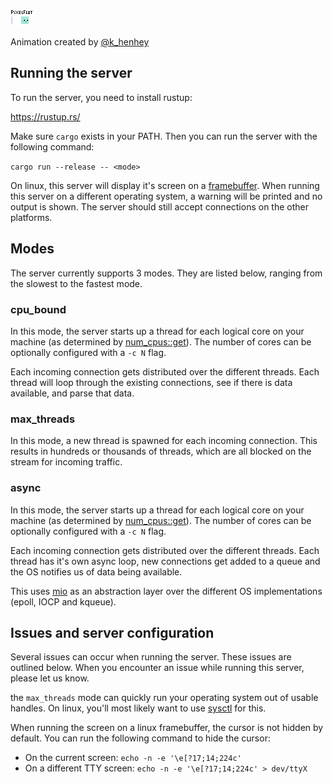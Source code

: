 ![](https://raw.githubusercontent.com/VictorKoenders/pixelflut/master/assets/db9c0554-b464-11e9-9eea-abedc0ce7926.gif)

Animation created by [@k_henhey](https://twitter.com/k_henhey)

## Running the server
To run the server, you need to install rustup:

https://rustup.rs/

Make sure `cargo` exists in your PATH. Then you can run the server with the following command:

`cargo run --release -- <mode>`

On linux, this server will display it's screen on a [framebuffer](https://docs.rs/framebuffer). When running this server on a different operating system, a warning will be printed and no output is shown. The server should still accept connections on the other platforms.

## Modes

The server currently supports 3 modes. They are listed below, ranging from the slowest to the fastest mode.

### cpu_bound
In this mode, the server starts up a thread for each logical core on your machine (as determined by [num_cpus::get](https://docs.rs/num_cpus/latest/num_cpus/fn.get.html)). The number of cores can be optionally configured with a `-c N` flag.

Each incoming connection gets distributed over the different threads. Each thread will loop through the existing connections, see if there is data available, and parse that data.

### max_threads
In this mode, a new thread is spawned for each incoming connection. This results in hundreds or thousands of threads, which are all blocked on the stream for incoming traffic. 

### async
In this mode, the server starts up a thread for each logical core on your machine (as determined by [num_cpus::get](https://docs.rs/num_cpus/latest/num_cpus/fn.get.html)). The number of cores can be optionally configured with a `-c N` flag.

Each incoming connection gets distributed over the different threads. Each thread has it's own async loop, new connections get added to a queue and the OS notifies us of data being available.

This uses [mio](https://docs.rs/mio) as an abstraction layer over the different OS implementations (epoll, IOCP and kqueue).

## Issues and server configuration
Several issues can occur when running the server. These issues are outlined below. When you encounter an issue while running this server, please let us know.

the `max_threads` mode can quickly run your operating system out of usable handles. On linux, you'll most likely want to use [sysctl](http://man7.org/linux/man-pages/man8/sysctl.8.html) for this.

When running the screen on a linux framebuffer, the cursor is not hidden by default. You can run the following command to hide the cursor:
- On the current screen: `echo -n -e '\e[?17;14;224c'`
- On a different TTY screen: `echo -n -e '\e[?17;14;224c' > dev/ttyX`

